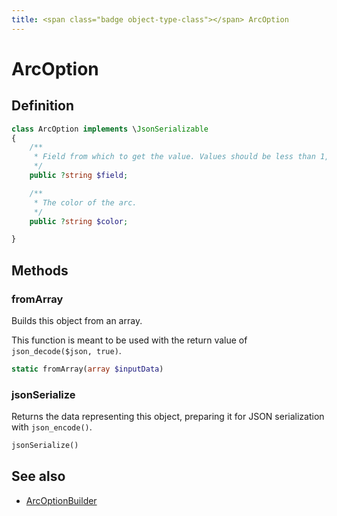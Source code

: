 ```yaml
---
title: <span class="badge object-type-class"></span> ArcOption
---
```

# <span class="badge object-type-class"></span> ArcOption

## Definition

```php
class ArcOption implements \JsonSerializable
{
    /**
     * Field from which to get the value. Values should be less than 1, representing fraction of a circle.
     */
    public ?string $field;

    /**
     * The color of the arc.
     */
    public ?string $color;

}
```
## Methods

### <span class="badge object-method"></span> fromArray

Builds this object from an array.

This function is meant to be used with the return value of `json_decode($json, true)`.

```php
static fromArray(array $inputData)
```

### <span class="badge object-method"></span> jsonSerialize

Returns the data representing this object, preparing it for JSON serialization with `json_encode()`.

```php
jsonSerialize()
```

## See also

 * <span class="badge builder"></span> [ArcOptionBuilder](./builder-ArcOptionBuilder.md)
